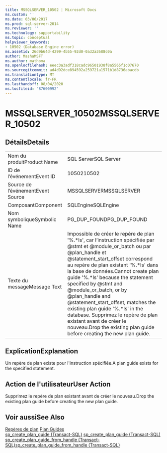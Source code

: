 ```yaml
---
title: MSSQLSERVER_10502 | Microsoft Docs
ms.custom: ''
ms.date: 03/06/2017
ms.prod: sql-server-2014
ms.reviewer: ''
ms.technology: supportability
ms.topic: conceptual
helpviewer_keywords:
- 10502 (Database Engine error)
ms.assetid: 26d9b64d-4299-4b55-92d0-0a32a3688c0a
author: MashaMSFT
ms.author: mathoma
ms.openlocfilehash: eeec3a3adf318cadc96501938f8a5565f1c07670
ms.sourcegitcommit: ad4d92dce894592a259721a1571b1d8736abacdb
ms.translationtype: MT
ms.contentlocale: fr-FR
ms.lasthandoff: 08/04/2020
ms.locfileid: "87600992"
---
```

# <a name="mssqlserver_10502"></a><span data-ttu-id="96a5d-102">MSSQLSERVER_10502</span><span class="sxs-lookup"><span data-stu-id="96a5d-102">MSSQLSERVER_10502</span></span>
    
## <a name="details"></a><span data-ttu-id="96a5d-103">Détails</span><span class="sxs-lookup"><span data-stu-id="96a5d-103">Details</span></span>  
  
|||  
|-|-|  
|<span data-ttu-id="96a5d-104">Nom du produit</span><span class="sxs-lookup"><span data-stu-id="96a5d-104">Product Name</span></span>|<span data-ttu-id="96a5d-105">SQL Server</span><span class="sxs-lookup"><span data-stu-id="96a5d-105">SQL Server</span></span>|  
|<span data-ttu-id="96a5d-106">ID de l’événement</span><span class="sxs-lookup"><span data-stu-id="96a5d-106">Event ID</span></span>|<span data-ttu-id="96a5d-107">10502</span><span class="sxs-lookup"><span data-stu-id="96a5d-107">10502</span></span>|  
|<span data-ttu-id="96a5d-108">Source de l’événement</span><span class="sxs-lookup"><span data-stu-id="96a5d-108">Event Source</span></span>|<span data-ttu-id="96a5d-109">MSSQLSERVER</span><span class="sxs-lookup"><span data-stu-id="96a5d-109">MSSQLSERVER</span></span>|  
|<span data-ttu-id="96a5d-110">Composant</span><span class="sxs-lookup"><span data-stu-id="96a5d-110">Component</span></span>|<span data-ttu-id="96a5d-111">SQLEngine</span><span class="sxs-lookup"><span data-stu-id="96a5d-111">SQLEngine</span></span>|  
|<span data-ttu-id="96a5d-112">Nom symbolique</span><span class="sxs-lookup"><span data-stu-id="96a5d-112">Symbolic Name</span></span>|<span data-ttu-id="96a5d-113">PG_DUP_FOUND</span><span class="sxs-lookup"><span data-stu-id="96a5d-113">PG_DUP_FOUND</span></span>|  
|<span data-ttu-id="96a5d-114">Texte du message</span><span class="sxs-lookup"><span data-stu-id="96a5d-114">Message Text</span></span>|<span data-ttu-id="96a5d-115">Impossible de créer le repère de plan '%.\*ls', car l’instruction spécifiée par @stmt et @module_or_batch ou par @plan_handle et @statement_start_offset correspond au repère de plan existant '%.\*ls' dans la base de données.</span><span class="sxs-lookup"><span data-stu-id="96a5d-115">Cannot create plan guide '%.\*ls' because the statement specified by @stmt and @module_or_batch, or by @plan_handle and @statement_start_offset, matches the existing plan guide '%.\*ls' in the database.</span></span> <span data-ttu-id="96a5d-116">Supprimez le repère de plan existant avant de créer le nouveau.</span><span class="sxs-lookup"><span data-stu-id="96a5d-116">Drop the existing plan guide before creating the new plan guide.</span></span>|  
  
## <a name="explanation"></a><span data-ttu-id="96a5d-117">Explication</span><span class="sxs-lookup"><span data-stu-id="96a5d-117">Explanation</span></span>  
 <span data-ttu-id="96a5d-118">Un repère de plan existe pour l'instruction spécifiée.</span><span class="sxs-lookup"><span data-stu-id="96a5d-118">A plan guide exists for the specified statement.</span></span>  
  
## <a name="user-action"></a><span data-ttu-id="96a5d-119">Action de l'utilisateur</span><span class="sxs-lookup"><span data-stu-id="96a5d-119">User Action</span></span>  
 <span data-ttu-id="96a5d-120">Supprimez le repère de plan existant avant de créer le nouveau.</span><span class="sxs-lookup"><span data-stu-id="96a5d-120">Drop the existing plan guide before creating the new plan guide.</span></span>  
  
## <a name="see-also"></a><span data-ttu-id="96a5d-121">Voir aussi</span><span class="sxs-lookup"><span data-stu-id="96a5d-121">See Also</span></span>  
 <span data-ttu-id="96a5d-122">[Repères de plan](../performance/plan-guides.md) </span><span class="sxs-lookup"><span data-stu-id="96a5d-122">[Plan Guides](../performance/plan-guides.md) </span></span>  
 <span data-ttu-id="96a5d-123">[sp_create_plan_guide &#40;Transact-SQL&#41;](/sql/relational-databases/system-stored-procedures/sp-create-plan-guide-transact-sql) </span><span class="sxs-lookup"><span data-stu-id="96a5d-123">[sp_create_plan_guide &#40;Transact-SQL&#41;](/sql/relational-databases/system-stored-procedures/sp-create-plan-guide-transact-sql) </span></span>  
 [<span data-ttu-id="96a5d-124">sp_create_plan_guide_from_handle &#40;Transact-SQL&#41;</span><span class="sxs-lookup"><span data-stu-id="96a5d-124">sp_create_plan_guide_from_handle &#40;Transact-SQL&#41;</span></span>](/sql/relational-databases/system-stored-procedures/sp-create-plan-guide-from-handle-transact-sql)  
  
  
